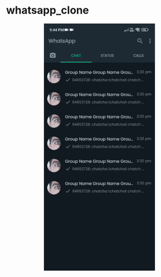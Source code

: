 # whatsapp_clone

<p align="center"><img src="https://github.com/monishvm/whatsapp-clone/blob/0bf7d511e867d154229f1bdc333bf9c3d1c73ce3/ezgif.com-gif-maker.gif" width="300"></p>
